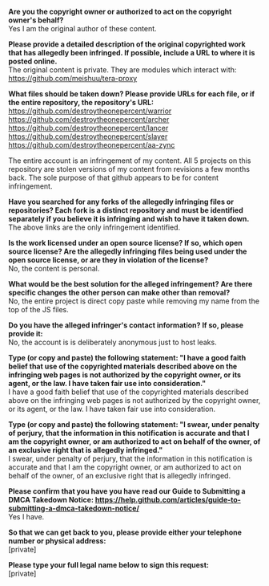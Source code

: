 **Are you the copyright owner or authorized to act on the copyright owner's behalf?**  
Yes I am the original author of these content.

**Please provide a detailed description of the original copyrighted work that has allegedly been infringed. If possible, include a URL to where it is posted online.**  
The original content is private. They are modules which interact with: https://github.com/meishuu/tera-proxy

**What files should be taken down? Please provide URLs for each file, or if the entire repository, the repository's URL:**  
https://github.com/destroytheonepercent/warrior  
https://github.com/destroytheonepercent/archer  
https://github.com/destroytheonepercent/lancer  
https://github.com/destroytheonepercent/slayer  
https://github.com/destroytheonepercent/aa-zync  

The entire account is an infringement of my content. All 5 projects on this repository are stolen versions of my content from revisions a few months back. The sole purpose of that github appears to be for content infringement.

**Have you searched for any forks of the allegedly infringing files or repositories? Each fork is a distinct repository and must be identified separately if you believe it is infringing and wish to have it taken down.**  
The above links are the only infringement identified.

**Is the work licensed under an open source license? If so, which open source license? Are the allegedly infringing files being used under the open source license, or are they in violation of the license?**  
No, the content is personal.

**What would be the best solution for the alleged infringement? Are there specific changes the other person can make other than removal?**  
No, the entire project is direct copy paste while removing my name from the top of the JS files.

**Do you have the alleged infringer's contact information? If so, please provide it:**  
No, the account is is deliberately anonymous just to host leaks.

**Type (or copy and paste) the following statement: "I have a good faith belief that use of the copyrighted materials described above on the infringing web pages is not authorized by the copyright owner, or its agent, or the law. I have taken fair use into consideration."**  
I have a good faith belief that use of the copyrighted materials described above on the infringing web pages is not authorized by the copyright owner, or its agent, or the law. I have taken fair use into consideration.

**Type (or copy and paste) the following statement: "I swear, under penalty of perjury, that the information in this notification is accurate and that I am the copyright owner, or am authorized to act on behalf of the owner, of an exclusive right that is allegedly infringed."**  
I swear, under penalty of perjury, that the information in this notification is accurate and that I am the copyright owner, or am authorized to act on behalf of the owner, of an exclusive right that is allegedly infringed.

**Please confirm that you have you have read our Guide to Submitting a DMCA Takedown Notice: https://help.github.com/articles/guide-to-submitting-a-dmca-takedown-notice/**  
Yes I have.

**So that we can get back to you, please provide either your telephone number or physical address:**  
[private]

**Please type your full legal name below to sign this request:**  
[private]
